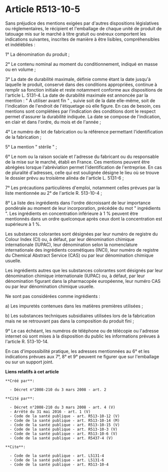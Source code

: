 # Article R513-10-5

Sans préjudice des mentions exigées par d'autres dispositions législatives ou réglementaires, le récipient et l'emballage de
chaque unité de produit de tatouage mis sur le marché à titre gratuit ou onéreux comportent les indications suivantes,
inscrites de manière à être lisibles, compréhensibles et indélébiles : 

1° La dénomination du produit ; 

2° Le contenu nominal au moment du conditionnement, indiqué en masse ou en volume ; 

3° La date de durabilité maximale, définie comme étant la date jusqu'à laquelle le produit, conservé dans des conditions
appropriées, continue à remplir sa fonction initiale et reste notamment conforme aux dispositions de l'article L. 5131-4. La
date de durabilité maximale est annoncée par la mention : " A utiliser avant fin "  , suivie soit de la date elle-même, soit
de l'indication de l'endroit de l'étiquetage où elle figure. En cas de besoin, ces mentions sont complétées par l'indication
des conditions dont le respect permet d'assurer la durabilité indiquée. La date se compose de l'indication, en clair et dans
l'ordre, du mois et de l'année ; 

4° Le numéro de lot de fabrication ou la référence permettant l'identification de la fabrication ; 

5° La mention " stérile " ; 

6° Le nom ou la raison sociale et l'adresse du fabricant ou du responsable de la mise sur le marché, établi en France. Ces
mentions peuvent être abrégées lorsque l'abréviation permet l'identification de l'entreprise. En cas de pluralité d'adresses,
celle qui est soulignée désigne le lieu où se trouve le dossier prévu au troisième alinéa de l'article L. 5131-6 ; 

7° Les précautions particulières d'emploi, notamment celles prévues par la liste mentionnée au 2° de l'article R. 513-10-4 ; 

8° La liste des ingrédients dans l'ordre décroissant de leur importance pondérale au moment de leur incorporation, précédée
du mot " ingrédients ". Les ingrédients en concentration inférieure à 1 % peuvent être mentionnés dans un ordre quelconque
après ceux dont la concentration est supérieure à 1 %. 

Les substances colorantes sont désignées par leur numéro de registre du Colour Index (CI) ou, à défaut, par leur dénomination
chimique internationale (IUPAC), leur dénomination selon la nomenclature internationale des ingrédients cosmétiques (INCI),
leur numéro de registre du Chemical Abstract Service (CAS) ou par leur dénomination chimique usuelle. 

Les ingrédients autres que les substances colorantes sont désignés par leur dénomination chimique internationale (IUPAC) ou,
à défaut, par leur dénomination figurant dans la pharmacopée européenne, leur numéro CAS ou par leur dénomination chimique
usuelle. 

Ne sont pas considérées comme ingrédients : 

a) Les impuretés contenues dans les matières premières utilisées ; 

b) Les substances techniques subsidiaires utilisées lors de la fabrication mais ne se retrouvant pas dans la composition du
produit fini ; 

9° Le cas échéant, les numéros de téléphone ou de télécopie ou l'adresse internet où sont mises à la disposition du public
les informations prévues à l'article R. 513-10-14.

En cas d'impossibilité pratique, les adresses mentionnées au 6° et les indications prévues aux 7°, 8° et 9° peuvent ne
figurer que sur l'emballage ou sur un support joint.

**Liens relatifs à cet article**

	**Créé par**:

	  - Décret n°2008-210 du 3 mars 2008 - art. 2

	**Cité par**:

	  - Décret n°2008-210 du 3 mars 2008 - art. 4 (V)
	  - Arrêté du 31 mai 2016 - art. 1 (V)
	  - Code de la santé publique - art. R513-10-12 (V)
	  - Code de la santé publique - art. R513-10-14 (M)
	  - Code de la santé publique - art. R513-10-15 (V)
	  - Code de la santé publique - art. R513-10-3 (V)
	  - Code de la santé publique - art. R513-10-6 (V)
	  - Code de la santé publique - art. R5437-4 (V)

	**Cite**:

	  - Code de la santé publique - art. L5131-4
	  - Code de la santé publique - art. L5131-6
	  - Code de la santé publique - art. R513-10-4
